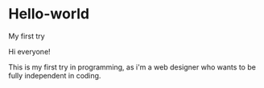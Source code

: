# Hello-world
My first try

Hi everyone!

This is my first try in programming, as i'm a web designer who wants to be fully independent in coding.
